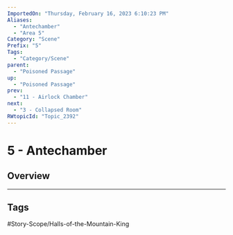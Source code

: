 ```yaml
---
ImportedOn: "Thursday, February 16, 2023 6:10:23 PM"
Aliases:
  - "Antechamber"
  - "Area 5"
Category: "Scene"
Prefix: "5"
Tags:
  - "Category/Scene"
parent:
  - "Poisoned Passage"
up:
  - "Poisoned Passage"
prev:
  - "11 - Airlock Chamber"
next:
  - "3 - Collapsed Room"
RWtopicId: "Topic_2392"
---
```

# 5 - Antechamber
## Overview

---
## Tags
#Story-Scope/Halls-of-the-Mountain-King


